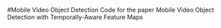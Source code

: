 #Mobile Video Object Detection
Code for the paper 
Mobile Video Object Detection with Temporally-Aware Feature Maps 
